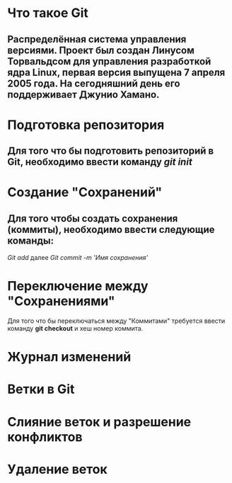 # Что такое Git

## Распределённая система управления версиями. Проект был создан Линусом Торвальдсом для управления разработкой ядра Linux, первая версия выпущена 7 апреля 2005 года. На сегодняшний день его поддерживает Джунио Хамано.
# Подготовка репозитория 
## Для того что бы подготовить репозиторий в Git, необходимо ввести команду *git init*

# Создание "Сохранений"
## Для того чтобы создать сохранения (коммиты), необходимо ввести следующие команды:
*Git add* далее *Git commit -m 'Имя сохранения'*

# Переключение между "Сохранениями"
Для того что бы переключаться между "Коммитами" требуется ввести команду **git checkout** и хеш номер коммита.

# Журнал изменений 

# Ветки в Git 

# Слияние веток и разрешение конфликтов

# Удаление веток